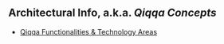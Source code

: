 ## Architectural Info, a.k.a. *Qiqqa Concepts*

* [Qiqqa Functionalities & Technology Areas](Progress%20in%20Development/Qiqqa%20Functionalities%20&%20Technology%20Areas.md)
